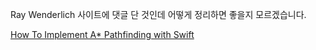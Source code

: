 Ray Wenderlich 사이트에 댓글 단 것인데 어떻게 정리하면 좋을지 모르겠습니다.

[How To Implement A* Pathfinding with Swift](http://archive.raywenderlich.com/forums/viewtopic.php?f=20&t=22784)
